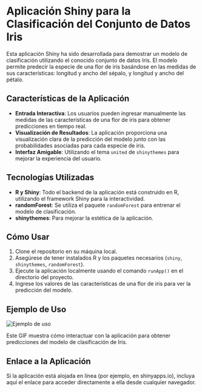 # Aplicación Shiny para la Clasificación del Conjunto de Datos Iris

Esta aplicación Shiny ha sido desarrollada para demostrar un modelo de clasificación utilizando el conocido conjunto de datos Iris. El modelo permite predecir la especie de una flor de iris basándose en las medidas de sus características: longitud y ancho del sépalo, y longitud y ancho del pétalo.

## Características de la Aplicación

- **Entrada Interactiva**: Los usuarios pueden ingresar manualmente las medidas de las características de una flor de iris para obtener predicciones en tiempo real.
- **Visualización de Resultados**: La aplicación proporciona una visualización clara de la predicción del modelo junto con las probabilidades asociadas para cada especie de iris.
- **Interfaz Amigable**: Utilizando el tema `united` de `shinythemes` para mejorar la experiencia del usuario.

## Tecnologías Utilizadas

- **R y Shiny**: Todo el backend de la aplicación está construido en R, utilizando el framework Shiny para la interactividad.
- **randomForest**: Se utiliza el paquete `randomForest` para entrenar el modelo de clasificación.
- **shinythemes**: Para mejorar la estética de la aplicación.

## Cómo Usar

1. Clone el repositorio en su máquina local.
2. Asegúrese de tener instalados R y los paquetes necesarios (`shiny`, `shinythemes`, `randomForest`).
3. Ejecute la aplicación localmente usando el comando `runApp()` en el directorio del proyecto.
4. Ingrese los valores de las características de una flor de iris para ver la predicción del modelo.

## Ejemplo de Uso

![Ejemplo de uso](/home/notebook/Documents/CENFOTEC/Shiny/Prueba/shinny.gif) 

Este GIF muestra cómo interactuar con la aplicación para obtener predicciones del modelo de clasificación de Iris.

## Enlace a la Aplicación

Si la aplicación está alojada en línea (por ejemplo, en shinyapps.io), incluya aquí el enlace para acceder directamente a ella desde cualquier navegador.
